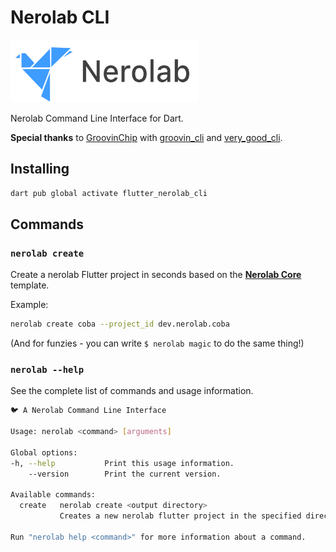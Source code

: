 # Nerolab CLI

<a href="https://nerolab.dev/"><img src='https://github.com/Nerolab/nerolab_cli/blob/master/assets/logo_nerolab_text_black.png?raw=true' height = 100></a>


Nerolab Command Line Interface for Dart.

**Special thanks** to [GroovinChip](https://github.com/GroovinChip) with [groovin_cli](https://github.com/GroovinChip/groovin_cli) and [very_good_cli](https://github.com/VeryGoodOpenSource/very_good_cli).

## Installing
```sh
dart pub global activate flutter_nerolab_cli
```

## Commands
### `nerolab create`

Create a nerolab Flutter project in seconds based on the **[Nerolab Core](https://github.com/Nerolab/nerolab_core)** template.

Example:
```sh
nerolab create coba --project_id dev.nerolab.coba
```

(And for funzies - you can write `$ nerolab magic` to do the same thing!)

### `nerolab --help`
See the complete list of commands and usage information.

```sh
🐦 A Nerolab Command Line Interface

Usage: nerolab <command> [arguments]

Global options:
-h, --help           Print this usage information.
    --version        Print the current version.

Available commands:
  create   nerolab create <output directory>
           Creates a new nerolab flutter project in the specified directory.

Run "nerolab help <command>" for more information about a command.
```

